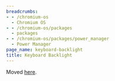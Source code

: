 ```yaml
---
breadcrumbs:
- - /chromium-os
  - Chromium OS
- - /chromium-os/packages
  - packages
- - /chromium-os/packages/power_manager
  - Power Manager
page_name: keyboard-backlight
title: Keyboard Backlight
---
```


Moved
[here](https://chromium.googlesource.com/chromiumos/platform2/+/HEAD/power_manager/docs/keyboard_backlight.md).